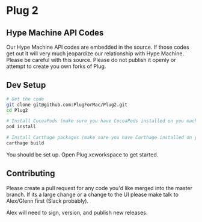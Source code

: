 # Plug 2

## Hype Machine API Codes

Our Hype Machine API codes are embedded in the source. If those codes get out it will very much jeopardize our relationship with Hype Machine. Please be careful with this source. Please do not publish it openly or attempt to create you own forks of Plug.

## Dev Setup

```sh
# Get the code
git clone git@github.com:PlugForMac/Plug2.git
cd Plug2

# Install CocoaPods (make sure you have CocoaPods installed on you machine https://cocoapods.org/)
pod install

# Install Carthage packages (make sure you have Carthage installed on your machine https://github.com/Carthage/Carthage)
carthage build
```

You should be set up. Open Plug.xcworkspace to get started.

## Contributing

Please create a pull request for any code you'd like merged into the master branch. If its a large change or a change to the UI please make talk to Alex/Glenn first (Slack probably).

Alex will need to sign, version, and publish new releases.